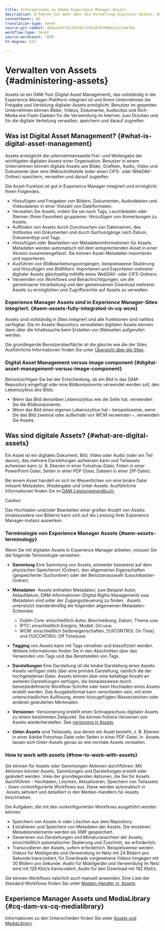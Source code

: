 ```yaml
---
title: Informationen zu Adobe Experience Manager-Assets
description: Erfahren Sie mehr über die Verwaltung digitaler Assets, Anwendungsfälle und das Asset-Angebot von Adobe für Experience Manager
contentOwner: AG
translation-type: tm+mt
source-git-commit: a61e1e9ffb132b59c725b2078f09641a3c2a479a
workflow-type: tm+mt
source-wordcount: '879'
ht-degree: 52%

---
```



# Verwalten von Assets {#administering-assets}

Assets ist ein DAM-Tool (Digital Asset Management), das vollständig in die Experience Manager-Plattform integriert ist und Ihrem Unternehmen die Freigabe und Verteilung digitaler Assets ermöglicht. Benutzer im gesamten Unternehmen können Bilder, Videos, Dokumente, Audioclips und Rich-Media wie Flash-Dateien für die Verwendung im Internet, zum Drucken und für die digitale Verteilung verwalten, speichern und darauf zugreifen.

## Was ist Digital Asset Management? {#what-is-digital-asset-management}

Assets ermöglicht die unternehmensweite Frei- und Weitergabe der wichtigsten digitalen Assets einer Organisation. Benutzer in einem Unternehmen können digitale Assets wie Bilder, Grafiken, Audio, Video und Dokumente über eine Webschnittstelle (oder einen CIFS- oder WebDAV-Ordner) speichern, verwalten und darauf zugreifen.

Die Asset-Funktion ist gut in Experience Manager integriert und ermöglicht Ihnen Folgendes:

* Hinzufügen und Freigeben von Bildern, Dokumenten, Audiodateien und Videodateien in einer Vielzahl von Dateiformaten.
* Verwalten Sie Assets, indem Sie sie nach Tags, Leuchtkästen oder Sternen (Ihren Favoriten) gruppieren. Hinzufügen von Anmerkungen zu Assets.
* Auffinden von Assets durch Durchsuchen von Dateinamen, des Volltextes von Dokumenten und durch Suchvorgänge nach Datum, Dokumenttyp und Tags.
* Hinzufügen oder Bearbeiten von Metadateninformationen für Assets. Metadaten werden automatisch mit dem entsprechenden Asset in einer Version zusammengefasst. Sie können Asset-Metadaten importieren und exportieren.
* Ausführen von Bildbearbeitungsvorgängen, beispielsweise Skalierung und Hinzufügen von Bildfiltern. Importieren und Exportieren mehrerer digitaler Assets gleichzeitig mithilfe eines WebDAV- oder CIFS-Ordners.
* Verwenden von Workflows und Benachrichtigungen, um die gemeinsame Verarbeitung und den gemeinsamen Download mehrerer Assets zu ermöglichen und Zugriffsrechte auf Assets zu verwalten.

### Experience Manager Assets sind in Experience Manager-Sites integriert. {#aem-assets-fully-integrated-in-cq-wcm}

Assets sind vollständig in Sites integriert und alle Funktionen sind nahtlos verfügbar. Die im Assets-Repository verwalteten digitalen Assets können dann über die Inhaltssuche beim Erstellen von Webseiten aufgerufen werden.

Die grundlegende Benutzeroberfläche ist die gleiche wie die der Sites. Ausführliche Informationen finden Sie unter [Übersicht über die Sites](/help/sites-authoring/page-authoring.md) .

### Digital Asset Management versus image component {#digital-asset-management-versus-image-component}

Berücksichtigen Sie bei der Entscheidung, ob ein Bild in das DAM-Repository eingefügt oder eine Bildkomponente verwendet werden soll, den Lebenszyklus des Bilds:

* Wenn das Bild denselben Lebenszyklus wie die Seite hat, verwenden Sie die Bildkomponente.
* Wenn das Bild einen eigenen Lebenszyklus hat – beispielsweise, wenn Sie das Bild zweimal oder außerhalb von WCM verwenden –, verwenden Sie Assets.

## Was sind digitale Assets? {#what-are-digital-assets}

Ein Asset ist ein digitales Dokument, Bild, Video oder Audio (oder ein Teil davon), das mehrere Darstellungen aufweisen kann und Teilassets aufweisen kann (z. B. Ebenen in einer Fotoshop-Datei, Folien in einer PowerPoint-Datei, Seiten in einer PDF-Datei, Dateien in einer ZIP-Datei).

Bei einem Asset handelt es sich im Wesentlichen um eine binäre Datei mitsamt Metadaten, Wiedergabe und Unter-Assets. Ausführliche Informationen finden Sie im [DAM-Leistungshandbuch](/help/sites-deploying/assets-performance-sizing.md).

>[!CAUTION]
>
>Das Hochladen und/oder Bearbeiten einer großen Anzahl von Assets (insbesondere von Bildern) kann sich auf die Leistung Ihrer Experience Manager-Instanz auswirken.

### Terminologie von Experience Manager Assets {#aem-assets-terminology}

Wenn Sie mit digitalen Assets in Experience Manager arbeiten, müssen Sie die folgende Terminologie verstehen:

* **Sammlung** Eine Sammlung von Assets, entweder basierend auf dem physischen Speicherort (Ordner), den allgemeinen Eigenschaften (gespeicherter Suchordner) oder der Benutzerauswahl (Leuchtkasten-Ordner).

* **Metadaten** -Assets enthalten Metadaten; zum Beispiel Autor, Ablaufdatum, DRM-Informationen (Digital Rights Management) usw. Metadaten sind unter der Zugangssteuerung zu finden.  Assets unterstützt standardmäßig die folgenden allgemeinen Metadaten-Schemata:

   * Dublin Core: einschließlich Autor, Beschreibung, Datum, Thema usw.
   * IPTC: einschließlich Ereignis, Modell, Ort usw.
   * WCM: einschließlich Seiteneigenschaften, [!UICONTROL On Time] und [!UICONTROL Off Time]usw.

* **Tagging** von Assets kann mit Tags versehen und klassifiziert werden. Weitere Informationen finden Sie in den Abschnitten über das Verwenden von Tags und das Bereitstellen von Tags.

* **Darstellungen** Eine Darstellung ist die binäre Darstellung eines Assets. Assets verfügen stets über eine primäre Darstellung, nämlich die der hochgeladenen Datei. Assets können über eine beliebige Anzahl an weiteren Darstellungen verfügen, die beispielsweise durch benutzerdefinierte Workflow-Schritte oder beim Hochladen eines Assets erstellt werden. Das Ausgabeformat kann verschieden sein, mit einer unterschiedlichen Auflösung, einem hinzugefügten Wasserzeichen oder anderen geänderten Merkmalen.

* **Versionen** -Versionierung erstellt einen Schnappschuss digitaler Assets zu einem bestimmten Zeitpunkt. Sie können frühere Versionen von Assets wiederherstellen. See [versioning in Assets](managing-assets-touch-ui.md#asset-versioning).

* **Unter-Assets** sind Teilassets, aus denen ein Asset besteht, z. B. Ebenen in einer Adobe Fotoshop-Datei oder Seiten in einer PDF-Datei. In  Assets lassen sich Unter-Assets genau so wie normale Assets verwalten.

### How to work with assets {#how-to-work-with-assets}

Sie können für Assets oder Sammlungen Aktionen durchführen. Mit Aktionen können Assets, Sammlungen und Darstellungen erstellt oder geändert werden. Viele der grundlegenden Aktionen, die Sie für Assets durchführen - Hochladen, Löschen, Aktualisieren, Speichern von Teilassets - lösen vorkonfigurierte Workflows aus. Diese werden automatisch in  Assets aktiviert und detailliert in den Medien-Handlern für Assets beschrieben.

Die Aufgaben, die mit den vorkonfigurierten Workflows ausgeführt werden können:

* Speichern von Assets in oder Löschen aus dem Repository.
* Extrahieren und Speichern von Metadaten der Assets. Die einzelnen Metadatenelemente werden als XMP gespeichert.
* Generieren von Darstellungen und Miniaturansichten der Assets, einschließlich automatischer Skalierung und Zuschnitt, wo erforderlich.
* Transcodieren der Assets, sofern erforderlich. Beispielsweise werden Videos für Mobilgeräte und Verwendung im Netz mit 24 Bildern pro Sekunde transcodiert, für Downloads vorgesehene Videos hingegen mit 30 Bildern pro Sekunde. Audio für Mobilgeräte und Verwendung im Netz wird mit 128 Kbit/s transcodiert, Audio für den Download mit 192 Kbit/s.

Sie können Workflows natürlich auch manuell anwenden. Eine Liste der Standard-Workflows finden Sie unter [Medien-Handler in  Assets](/help/assets/media-handlers.md).

## Experience Manager Assets und MediaLibrary {#cq-dam-vs-cq-medialibrary}

Informationen zu den Unterschieden finden Sie unter [Assets und MediaLibrary](/help/assets/medialibrary.md) .
